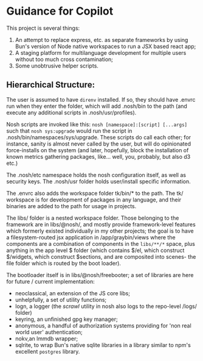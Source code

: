 # Guidance for Copilot

This project is several things:

1. An attempt to replace express, etc. as separate frameworks by using Bun's version of Node native workspaces to run a JSX based react app;
2. A staging platform for multilanguage development for multiple users without too much cross contamination;
3. Some unobtrusive helper scripts.

## Hierarchical Structure:

The user is assumed to have `direnv` installed. If so, they should have .envrc run when they enter the folder, which will add .nosh/bin to the path (and execute any additional scripts in .nosh/usr/profiles).

Nosh scripts are invoked like this:
`nosh [namespace]:[script] [...args]`
such that `nosh sys:upgrade` would run the script in .nosh/bin/namespaces/sys/upgrade.
These scripts do call each other; for instance, sanity is almost never called by the user, but will do opinionated force-installs on the system (and later, hopefully, block the installation of known metrics gathering packages, like... well, you, probably, but also d3 etc.)

The .nosh/etc namespace holds the nosh configuration itself, as well as security keys.
The .nosh/usr folder holds user/install specific information.

The .envrc also adds the workspace folder tk/bin/* to the path. The tk/ workspace is for development of packages in any language, and their binaries are added to the path for usage in projects.

The libs/ folder is a nested workspace folder. Those belonging to the framework are in libs/@nosh/, and mostly provide framework-level features which formerly existed individually in my other projects; the goal is to have a filesystem-routed jsx application in /app/graybin/views where the components are a combination of components in the `libs/**/*` space, plus anything in the app level $ folder (which contains $/el, which construct $/widgets, which construct $sections, and are composited into scenes- the file folder which is routed by the boot loader).

The bootloader itself is in libs/@nosh/freebooter; a set of libraries are here for future / current implementation:

* neoclassical, an extension of the JS core libs;
* unhelpfully, a set of utility functions;
* logn, a logger (the _scrawl_ utility in nosh also logs to the repo-level /logs/ folder)
* keyring, an unfinished gpg key manager;
* anonymous, a handful of authorization systems providing for 'non real world user' authentication;
* nokv,an lmmdb wrapper;
* sqlrite, to wrap Bun's native sqlite libraries in a library similar to npm's excellent `postgres` library.